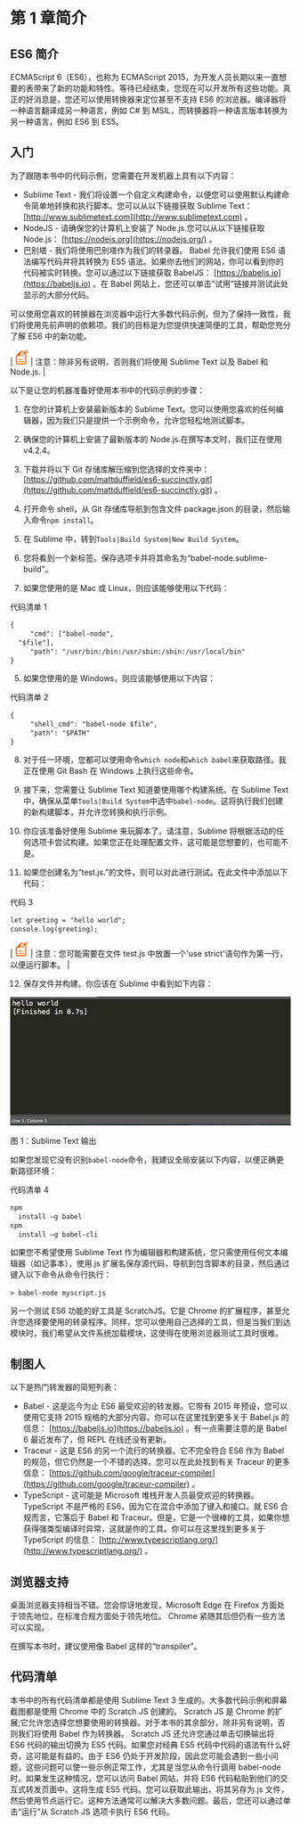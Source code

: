 # 第 1 章简介

## ES6 简介

ECMAScript 6（ES6），也称为 ECMAScript 2015，为开发人员长期以来一直想要的表带来了新的功能和特性。等待已经结束，您现在可以开发所有这些功能。真正的好消息是，您还可以使用转换器来定位甚至不支持 ES6 的浏览器。编译器将一种语言翻译成另一种语言，例如 C# 到 MSIL，而转换器将一种语言版本转换为另一种语言，例如 ES6 到 ES5。

## 入门

为了跟随本书中的代码示例，您需要在开发机器上具有以下内容：

*   Sublime Text - 我们将设置一个自定义构建命令，以便您可以使用默认构建命令简单地转换和执行脚本。您可以从以下链接获取 Sublime Text： [http://www.sublimetext.com](http://www.sublimetext.com) 。
*   NodeJS - 请确保您的计算机上安装了 Node.js.您可以从以下链接获取 Node.js： [https://nodejs.org](https://nodejs.org/) 。
*   巴别塔 - 我们将使用巴别塔作为我们的转录器。 Babel 允许我们使用 ES6 语法编写代码并将其转换为 ES5 语法。如果你去他们的网站，你可以看到你的代码被实时转换。您可以通过以下链接获取 BabelJS： [https://babeljs.io](https://babeljs.io) 。在 Babel 网站上，您还可以单击“试用”链接并测试此处显示的大部分代码。

可以使用您喜欢的转换器在浏览器中运行大多数代码示例，但为了保持一致性，我们将使用先前声明的依赖项。我们的目标是为您提供快速简便的工具，帮助您充分了解 ES6 中的新功能。

| ![](img/00003.gif) | 注意：除非另有说明，否则我们将使用 Sublime Text 以及 Babel 和 Node.js. |

以下是让您的机器准备好使用本书中的代码示例的步骤：

1.  在您的计算机上安装最新版本的 Sublime Text。您可以使用您喜欢的任何编辑器，因为我们只是提供一个示例命令，允许您轻松地测试脚本。
2.  确保您的计算机上安装了最新版本的 Node.js.在撰写本文时，我们正在使用 v4.2.4。
3.  下载并将以下 Git 存储库解压缩到您选择的文件夹中： [https://github.com/mattduffield/es6-succinctly.git](https://github.com/mattduffield/es6-succinctly.git) 。
4.  打开命令 shell，从 Git 存储库导航到包含文件 package.json 的目录，然后输入命令`npm install`。
5.  在 Sublime 中，转到`Tools|Build System|New Build System`。

1.  您将看到一个新标签。保存选项卡并将其命名为“babel-node.sublime-build”。
2.  如果您使用的是 Mac 或 Linux，则应该能够使用以下代码：

代码清单 1

```
{
     "cmd": ["babel-node",
  "$file"],
     "path": "/usr/bin:/bin:/usr/sbin:/sbin:/usr/local/bin"
}

```

5.  如果您使用的是 Windows，则应该能够使用以下内容：

代码清单 2

```
{
     "shell_cmd": "babel-node $file",
     "path": "$PATH"
}

```

8.  对于任一环境，您都可以使用命令`which node`和`which babel`来获取路径。我正在使用 Git Bash 在 Windows 上执行这些命令。
9.  接下来，您需要让 Sublime Text 知道要使用哪个构建系统。在 Sublime Text 中，确保从菜单`Tools|Build System`中选中`babel-node`。这将执行我们创建的新构建脚本，并允许您转换和执行示例。

7.  你应该准备好使用 Sublime 来玩脚本了。请注意，Sublime 将根据活动的任何选项卡尝试构建。如果您正在处理配置文件，这可能是您想要的，也可能不是。
8.  如果您创建名为“test.js.”的文件，则可以对此进行测试。在此文件中添加以下代码：

代码 3

```
let greeting = "hello world";
console.log(greeting);

```

| ![](img/00003.gif) | 注意：您可能需要在文件 test.js 中放置一个'use strict'语句作为第一行，以便运行脚本。 |

12.  保存文件并构建。你应该在 Sublime 中看到如下内容：

![](img/00004.jpeg)

图 1：Sublime Text 输出

如果您发现它没有识别`babel-node`命令，我建议全局安装以下内容，以便正确更新路径环境：

代码清单 4

```
npm
  install –g babel
npm
  install –g babel-cli

```

如果您不希望使用 Sublime Text 作为编辑器和构建系统，您只需使用任何文本编辑器（如记事本），使用.js 扩展名保存源代码，导航到包含脚本的目录，然后通过键入以下命令从命令行执行：

`> babel-node myscript.js`

另一个测试 ES6 功能的好工具是 ScratchJS。它是 Chrome 的扩展程序，甚至允许您选择要使用的转录程序。同样，您可以使用自己选择的工具，但是当我们到达模块时，我们希望从文件系统加载模块，这使得在使用浏览器测试工具时很难。

## 制图人

以下是热门转发器的简短列表：

*   Babel - 这是迄今为止 ES6 最受欢迎的转发器。它带有 2015 年预设，您可以使用它支持 2015 规格的大部分内容。你可以在这里找到更多关于 Babel.js 的信息： [https://babeljs.io](https://babeljs.io) 。有一点需要注意的是 Babel 6 最近发布了，但 REPL 在线还没有更新。
*   Traceur - 这是 ES6 的另一个流行的转换器。它不完全符合 ES6 作为 Babel 的规范，但它仍然是一个不错的选择。您可以在此处找到有关 Traceur 的更多信息： [https://github.com/google/traceur-compiler](https://github.com/google/traceur-compiler) 。
*   TypeScript - 这可能是 Microsoft 堆栈开发人员最受欢迎的转换器。 TypeScript 不是严格的 ES6，因为它在混合中添加了键入和接口。就 ES6 合规而言，它落后于 Babel 和 Traceur。但是，它是一个很棒的工具，如果你想获得强类型编译时异常，这就是你的工具。你可以在这里找到更多关于 TypeScript 的信息： [http://www.typescriptlang.org/](http://www.typescriptlang.org/) 。

## 浏览器支持

桌面浏览器支持相当不错。您会惊讶地发现，Microsoft Edge 在 Firefox 方面处于领先地位，在标准合规方面处于领先地位。 Chrome 紧随其后但仍有一些方法可以实现。

在撰写本书时，建议使用像 Babel 这样的“transpiler”。

## 代码清单

本书中的所有代码清单都是使用 Sublime Text 3 生成的。大多数代码示例和屏幕截图都是使用 Chrome 中的 Scratch JS 创建的。 Scratch JS 是 Chrome 的扩展;它允许您选择您想要使用的转换器。对于本书的其余部分，除非另有说明，否则我们将使用 Babel 作为转换器。 Scratch JS 还允许您通过单击切换输出将 ES6 代码的输出切换为 ES5 代码。如果您对经典 ES5 代码中代码的语法有什么好奇，这可能是有益的。由于 ES6 仍处于开发阶段，因此您可能会遇到一些小问题，这些问题可以使一些示例正常工作，尤其是当您从命令行调用 babel-node 时。如果发生这种情况，您可以访问 Babel 网站，并将 ES6 代码粘贴到他们的交互式转发页面中。这将生成 ES5 代码。您可以获取此输出，将其另存为.js 文件，然后使用节点运行它。这种方法通常可以解决大多数问题。最后，您还可以通过单击“运行”从 Scratch JS 选项卡执行 ES6 代码。